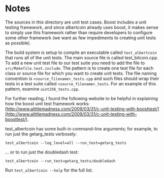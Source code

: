 # Notes
The sources in this directory are unit test cases.  Boost includes a
unit testing framework, and since albertcoin already uses boost, it makes
sense to simply use this framework rather than require developers to
configure some other framework (we want as few impediments to creating
unit tests as possible).

The build system is setup to compile an executable called `test_albertcoin`
that runs all of the unit tests.  The main source file is called
test_bitcoin.cpp. To add a new unit test file to our test suite you need 
to add the file to `src/Makefile.test.include`. The pattern is to create 
one test file for each class or source file for which you want to create 
unit tests.  The file naming convention is `<source_filename>_tests.cpp` 
and such files should wrap their tests in a test suite 
called `<source_filename>_tests`. For an example of this pattern, 
examine `uint256_tests.cpp`.

For further reading, I found the following website to be helpful in
explaining how the boost unit test framework works:
[http://www.alittlemadness.com/2009/03/31/c-unit-testing-with-boosttest/](http://www.alittlemadness.com/2009/03/31/c-unit-testing-with-boosttest/).

test_albertcoin has some built-in command-line arguments; for
example, to run just the getarg_tests verbosely:

    test_albertcoin --log_level=all --run_test=getarg_tests

... or to run just the doubledash test:

    test_albertcoin --run_test=getarg_tests/doubledash

Run `test_albertcoin --help` for the full list.

